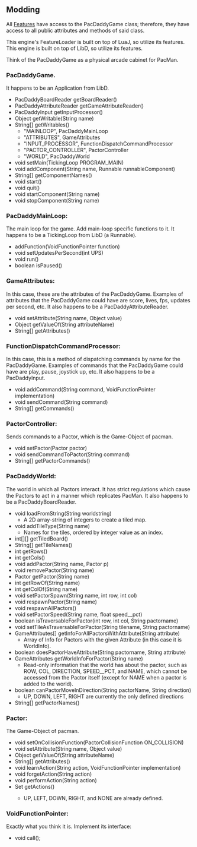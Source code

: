 ## Modding

All [Features](Adding-Features.md) have access to the PacDaddyGame class; therefore, they have access to all public attributes and methods of said class.

This engine's FeatureLoader is built on top of LuaJ, so utilize its features.
This engine is built on top of LibD, so utilize its features.

Think of the PacDaddyGame as a physical arcade cabinet for PacMan.

### PacDaddyGame.  
It happens to be an Application from LibD.
* PacDaddyBoardReader getBoardReader()
* PacDaddyAttributeReader getGameAttributeReader()
* PacDaddyInput getInputProcessor()
* Object getWritable(String name)
* String[] getWritables()
  * "MAINLOOP", PacDaddyMainLoop
  * "ATTRIBUTES", GameAttributes
  * "INPUT_PROCESSOR", FunctionDispatchCommandProcessor
  * "PACTOR_CONTROLLER", PactorController
  * "WORLD", PacDaddyWorld
* void setMain(TickingLoop PROGRAM_MAIN)
* void addComponent(String name, Runnable runnableComponent)
* String[] getComponentNames()
* void start()
* void quit()
* void startComponent(String name)
* void stopComponent(String name)


### PacDaddyMainLoop: 
The main loop for the game.  Add main-loop specific functions to it.  It happens to be a TickingLoop from LibD (a Runnable).
* addFunction(VoidFunctionPointer function)
* void setUpdatesPerSecond(int UPS)
* void run()
* boolean isPaused()


### GameAttributes: 
In this case, these are the attributes of the PacDaddyGame.  Examples of attributes that the PacDaddyGame could have are score, lives, fps, updates per second, etc.  It also happens to be a PacDaddyAttributeReader.
* void setAttribute(String name, Object value)
* Object getValueOf(String attributeName)
* String[] getAttributes()


### FunctionDispatchCommandProcessor: 
In this case, this is a method of dispatching commands by name for the PacDaddyGame.  Examples of commands that the PacDaddyGame could have are play, pause, joystick up, etc.  It also happens to be a PacDaddyInput.
* void addCommand(String command, VoidFunctionPointer implementation)
* void sendCommand(String command)
* String[] getCommands()


### PactorController: 
Sends commands to a Pactor, which is the Game-Object of pacman.
* void setPactor(Pactor pactor)
* void sendCommandToPactor(String command)
* String[] getPactorCommands()


### PacDaddyWorld: 
The world in which all Pactors interact.  It has strict regulations which cause the Pactors to act in a manner which replicates PacMan.  It also happens to be a PacDaddyBoardReader.
* void loadFromString(String worldstring) 
  * A 2D array-string of integers to create a tiled map.
* void addTileType(String name)
  * Names for the tiles, ordered by integer value as an index.
* int[][] getTiledBoard()
* String[] getTileNames()
* int getRows()
* int getCols()
* void addPactor(String name, Pactor p)
* void removePactor(String name)
* Pactor getPactor(String name)
* int getRowOf(String name)
* int getColOf(String name)
* void setPactorSpawn(String name, int row, int col)
* void respawnPactor(String name)
* void respawnAllPactors()
* void setPactorSpeed(String name, float speed__pct)
* boolean isTraversableForPactor(int row, int col, String pactorname)
* void setTileAsTraversableForPactor(String tilename, String pactorname)
* GameAttributes[] getInfoForAllPactorsWithAttribute(String attribute)
  * Array of Info for Pactors with the given Attribute (in this case it is WorldInfo).
* boolean doesPactorHaveAttribute(String pactorname, String attribute)
* GameAttributes getWorldInfoForPactor(String name) 
  * Read-only information that the world has about the pactor, such as ROW, COL, DIRECTION, SPEED__PCT, and NAME, which cannot be accessed from the Pactor itself (except for NAME when a pactor is added to the world).
* boolean canPactorMoveInDirection(String pactorName, String direction)
  * UP, DOWN, LEFT, RIGHT are currently the only defined directions
* String[] getPactorNames()
 

### Pactor: 
The Game-Object of pacman.
* void setOnCollisionFunction(PactorCollisionFunction ON_COLLISION)
* void setAttribute(String name, Object value)
* Object getValueOf(String attributeName) 
* String[] getAttributes()
* void learnAction(String action, VoidFunctionPointer implementation)
* void forgetAction(String action)
* void performAction(String action)
* Set<String> getActions() 
  * UP, LEFT, DOWN, RIGHT, and NONE are already defined.

### VoidFunctionPointer: 
Exactly what you think it is.  Implement its interface:
* void call();
  

